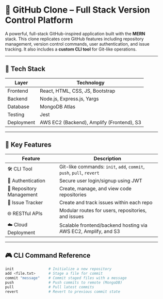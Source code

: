 # 🚀 GitHub Clone – Full Stack Version Control Platform

A powerful, full-stack GitHub-inspired application built with the **MERN** stack. This clone replicates core GitHub features including repository management, version control commands, user authentication, and issue tracking. It also includes a **custom CLI tool** for Git-like operations.

---

## 📌 Tech Stack

| Layer       | Technology                     |
|-------------|--------------------------------|
| Frontend    | React, HTML, CSS, JS, Bootstrap |
| Backend     | Node.js, Express.js, Yargs     |
| Database    | MongoDB Atlas                  |
| Testing     | Jest                           |
| Deployment  | AWS EC2 (Backend), Amplify (Frontend), S3 |

---

## 🧩 Key Features

| Feature                          | Description                                                                 |
|----------------------------------|-----------------------------------------------------------------------------|
| 🛠️ CLI Tool                     | Git-like commands: `init`, `add`, `commit`, `push`, `pull`, `revert`       |
| 🔐 Authentication                | Secure user login/signup using JWT                                         |
| 📁 Repository Management         | Create, manage, and view code repositories                                 |
| 🐛 Issue Tracker                 | Create and track issues within each repo                                   |
| 🌐 RESTful APIs                  | Modular routes for users, repositories, and issues                         |
| ☁️ Cloud Deployment              | Scalable frontend/backend hosting via AWS EC2, Amplify, and S3             |

---

## 🎮 CLI Command Reference

```bash
init                # Initialize a new repository
add <file.txt>      # Stage a file for commit
commit "message"    # Commit staged files with a message
push                # Push commits to remote (MongoDB)
pull                # Pull latest commits
revert              # Revert to previous commit state
